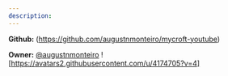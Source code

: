 ```yaml
---
description: 
---
```



**Github:** (https://github.com/augustnmonteiro/mycroft-youtube)

**Owner:** [@augustnmonteiro](https://github.com/augustnmonteiro) ![https://avatars2.githubusercontent.com/u/4174705?v=4]


